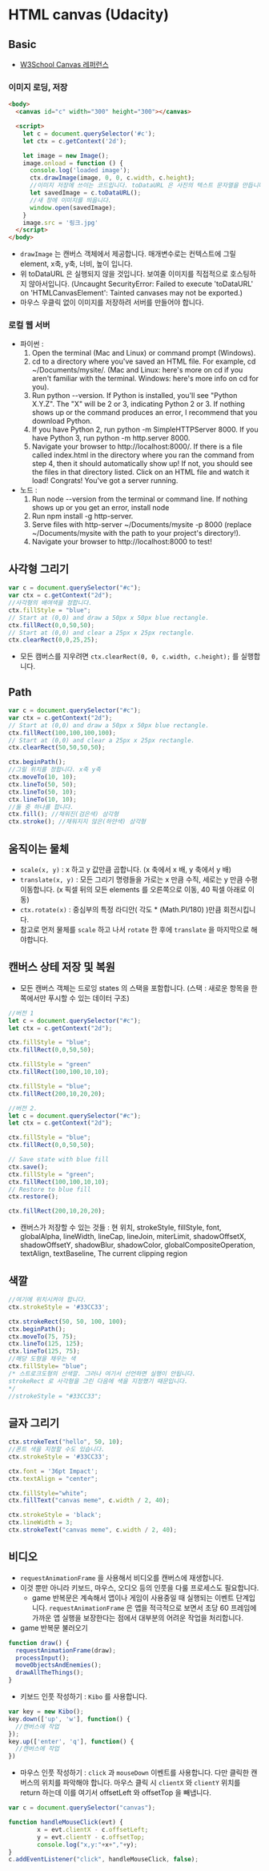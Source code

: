 # HTML canvas (Udacity)
## Basic
- [W3School Canvas 레퍼런스](https://www.w3schools.com/tags/ref_canvas.asp)
### 이미지 로딩, 저장
```HTML
<body>
  <canvas id="c" width="300" height="300"></canvas>

  <script>
    let c = document.querySelector('#c');
    let ctx = c.getContext('2d');

    let image = new Image();
    image.onload = function () {
      console.log('loaded image');
      ctx.drawImage(image, 0, 0, c.width, c.height);
      //이미지 저장에 쓰이는 코드입니다. toDataURL 은 사진의 텍스트 문자열을 만듭니다.
      let savedImage = c.toDataURL();
      //새 창에 이미지를 띄웁니다.
      window.open(savedImage);
    }
    image.src = '링크.jpg'
  </script>
</body>
```
   + `drawImage` 는 캔버스 객체에서 제공합니다. 매개변수로는 컨텍스트에 그릴 element, x축, y축, 너비, 높이 입니다.
   + 위 toDataURL 은 실행되지 않을 것입니다. 보여줄 이미지를 직접적으로 호스팅하지 않아서입니다. (Uncaught SecurityError: Failed to execute 'toDataURL' on 'HTMLCanvasElement': Tainted canvases may not be exported.)
   + 마우스 우클릭 없이 이미지를 저장하려 서버를 만들어야 합니다.

### 로컬 웹 서버
- 파이썬 :
  1. Open the terminal (Mac and Linux) or command prompt (Windows).
  2. cd to a directory where you've saved an HTML file. For example, cd ~/Documents/mysite/. (Mac and Linux: here's more on cd if you aren't familiar with the terminal. Windows: here's more info on cd for you).
  3. Run python --version. If Python is installed, you'll see "Python X.Y.Z". The "X" will be 2 or 3, indicating Python 2 or 3. If nothing shows up or the command produces an error, I recommend that you download Python.
  4. If you have Python 2, run python -m SimpleHTTPServer 8000. If you have Python 3, run python -m http.server 8000.
  5.  Navigate your browser to http://localhost:8000/. If there is a file called index.html in the directory where you ran the command from step 4, then it should automatically show up! If not, you should see the files in that directory listed. Click on an HTML file and watch it load! Congrats! You've got a server running.
- 노드 :
  1. Run node --version from the terminal or command line. If nothing shows up or you get an error, install node
  2. Run npm install -g http-server.
  3. Serve files with http-server ~/Documents/mysite -p 8000 (replace ~/Documents/mysite with the path to your project's directory!).
  4. Navigate your browser to http://localhost:8000 to test!

## 사각형 그리기
```javascript
var c = document.querySelector("#c");
var ctx = c.getContext("2d");
//사각형의 배여색을 정합니다.
ctx.fillStyle = "blue";
// Start at (0,0) and draw a 50px x 50px blue rectangle.
ctx.fillRect(0,0,50,50);
// Start at (0,0) and clear a 25px x 25px rectangle.
ctx.clearRect(0,0,25,25);
```
- 모든 캠버스를 지우려면 `ctx.clearRect(0, 0, c.width, c.height);` 를 실행합니다.

## Path
```javascript
var c = document.querySelector("#c");
var ctx = c.getContext("2d");
// Start at (0,0) and draw a 50px x 50px blue rectangle.
ctx.fillRect(100,100,100,100);
// Start at (0,0) and clear a 25px x 25px rectangle.
ctx.clearRect(50,50,50,50);

ctx.beginPath();
//그릴 위치를 정합니다. x축 y축
ctx.moveTo(10, 10);
ctx.lineTo(50, 50);
ctx.lineTo(50, 10);
ctx.lineTo(10, 10);
//둘 중 하나를 합니다.
ctx.fill(); //채워진(검은색) 삼각형
ctx.stroke(); //채워지지 않은(하얀색) 삼각형
```

## 움직이는 물체
- `scale(x, y)` : x 하고 y 값만큼 곱합니다. (x 축에서 x 배, y 축에서 y 배)
- `translate(x, y)` : 모든 그리기 명령들을 가로는 x 만큼 수직, 세로는 y 만큼 수평 이동합니다. (x 픽셀 뒤의 모든 elements 를 오른쪽으로 이동, 40 픽셀 아래로 이동)
- `ctx.rotate(x)` : 중심부의 특정 라디안( 각도 * (Math.PI/180) )만큼 회전시킵니다.
- 참고로 먼저 물체를 `scale` 하고 나서 `rotate` 한 후에 `translate` 을 마지막으로 해야합니다.

## 캔버스 상테 저장 및 복원
- 모든 캔버스 객체는 드로잉 states 의 스택을 포함합니다. (스택 : 새로운 항목을 한 쪽에서만 푸시할 수 있는 데이터 구조)
```javascript
//버전 1
let c = document.querySelector("#c");
let ctx = c.getContext("2d");

ctx.fillStyle = "blue";
ctx.fillRect(0,0,50,50);

ctx.fillStyle = "green"
ctx.fillRect(100,100,10,10);

ctx.fillStyle = "blue";
ctx.fillRect(200,10,20,20);

//버전 2.
let c = document.querySelector("#c");
let ctx = c.getContext("2d");

ctx.fillStyle = "blue";
ctx.fillRect(0,0,50,50);

// Save state with blue fill
ctx.save();
ctx.fillStyle = "green";
ctx.fillRect(100,100,10,10);
// Restore to blue fill
ctx.restore();

ctx.fillRect(200,10,20,20);
```
- 캔버스가 저장할 수 있는 것들 : 현 위치, strokeStyle, fillStyle, font, globalAlpha, lineWidth, lineCap, lineJoin, miterLimit, shadowOffsetX, shadowOffsetY, shadowBlur, shadowColor, globalCompositeOperation, textAlign, textBaseline, The current clipping region

## 색깔
```javascript
//여기에 위치시켜야 합니다.
ctx.strokeStyle = '#33CC33';

ctx.strokeRect(50, 50, 100, 100);
ctx.beginPath();
ctx.moveTo(75, 75);
ctx.lineTo(125, 125);
ctx.lineTo(125, 75);
//해당 도형을 채우는 색
ctx.fillStyle= "blue";
/* 스트로크도형의 선색깔. 그러나 여기서 선언하면 실행이 안됩니다.
strokeRect 로 사각형을 그린 다음에 색을 지정했기 때문입니다.
*/
//strokeStyle = "#33CC33";
```

## 글자 그리기
```javascript
ctx.strokeText("hello", 50, 10);
//폰트 색을 지정할 수도 있습니다.
ctx.strokeStyle = '#33CC33';
```
```javascript
ctx.font = '36pt Impact';
ctx.textAlign = "center";

ctx.fillStyle="white";
ctx.fillText("canvas meme", c.width / 2, 40);

ctx.strokeStyle = 'black';
ctx.lineWidth = 3;
ctx.strokeText("canvas meme", c.width / 2, 40);
```

## 비디오
- `requestAnimationFrame` 을 사용해서 비디오를 캔버스에 재생합니다.
- 이것 뿐만 아니라 키보드, 마우스, 오디오 등의 인풋을 다룰 프로세스도 필요합니다.
  + game 반복문은 계속해서 앱이나 게임이 사용중일 때 실행되는 이벤트 단계입니다. `requestAnimationFrame` 은  앱을 적극적으로 보면서 초당 60 프레임에 가까운 앱 실행을 보장한다는 점에서 대부분의 어려운 작업을 처리합니다.
- game 반복문 불러오기
```javascript
function draw() {
  requestAnimationFrame(draw);
  processInput();
  moveObjectsAndEnemies();
  drawAllTheThings();
}
```
- 키보드 인풋 작성하기 : `Kibo` 를 사용합니다.
```javascript
var key = new Kibo();
key.down(['up', 'w'], function() {
  //캔버스에 작업
});
key.up(['enter', 'q'], function() {
  //캔버스에 작업
})
```
- 마우스 인풋 작성하기 : `click` 과 `mouseDown` 이벤트를 사용합니다. 다만 클릭한 캔버스의 위치를 파악해야 합니다. 마우스 클릭 시 `clientX` 와 `clientY` 위치를 return 하는데 이를 여기서 offsetLeft 와 offsetTop 을 빼냅니다.
```javascript
var c = document.querySelector("canvas");

function handleMouseClick(evt) {
        x = evt.clientX - c.offsetLeft;
        y = evt.clientY - c.offsetTop;
        console.log("x,y:"+x+","+y);
}
c.addEventListener("click", handleMouseClick, false);
```
